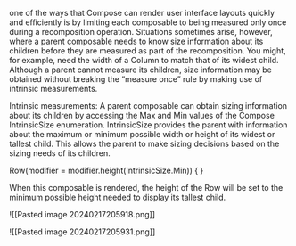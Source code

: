 
one of the ways that Compose can render user interface layouts quickly and efficiently is by limiting each composable to being measured only once during a recomposition operation. Situations sometimes arise, however, where a parent composable needs to know size information about its children before they are measured as part of the recomposition. You might, for example, need the width of a Column to match that of its widest child. Although a parent cannot measure its children, size information may be obtained without breaking the “measure once” rule by making use of intrinsic measurements.

Intrinsic measurements:
A parent composable can obtain sizing information about its children by accessing the Max and Min values of the Compose IntrinsicSize enumeration. IntrinsicSize provides the parent with information about the maximum 
or minimum possible width or height of its widest or tallest child. This allows the parent to make sizing decisions based on the sizing needs of its children.

Row(modifier = modifier.height(IntrinsicSize.Min)) {
}

When this composable is rendered, the height of the Row will be set to the minimum possible height needed to display its tallest child.

![[Pasted image 20240217205918.png]]

![[Pasted image 20240217205931.png]]
